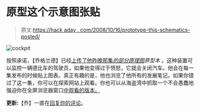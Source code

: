 # 原型这个示意图张贴

> 原文:[https://hack aday . com/2008/10/16/prototype-this-schematics-posted/](https://hackaday.com/2008/10/16/prototype-this-schematics-posted/)

![](../Images/c3e903d048167651a3549d49a96f5234.png "cockpit")

按照承诺，【乔格兰德】已经[上传了他昨晚那集](http://www.grandideastudio.com/portfolio/pt-mind-controlled-car/ "Mind Controlled Car")*[的部分原理图](http://dsc.discovery.com/tv/prototype-this/prototype-this.html "Discovery Channel")原型本* 。这种装置可以监控一辆德比车的驾驶员，如果他变得过于愤怒，它就会关闭汽车。他会在每一集发布的时候贴上图表。真正有趣的是，他也浏览了他所有的发展笔记。如果你错过了这一集，你可以在探索网站上观看。你也可以从海盗湾中抓取一个不会愚蠢地强迫你在全屏浏览器窗口[中观看的版本。](http://thepiratebay.org/torrent/4449335/Prototype.This.S01E01.HDTV.XviD-SYS "Prototype.This.S01E01.HDTV.XviD-SYS (download torrent) - TPB")

**更新:**【乔】一直在[回复你的评论](http://hackaday.com/2008/10/16/prototype-this-schematics-posted/#comment-46142)。
